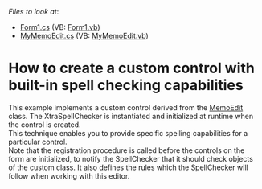 <!-- default file list -->
*Files to look at*:

* [Form1.cs](./CS/CustomMemoEditControl/Form1.cs) (VB: [Form1.vb](./VB/CustomMemoEditControl/Form1.vb))
* [MyMemoEdit.cs](./CS/CustomMemoEditControl/MyMemoEdit.cs) (VB: [MyMemoEdit.vb](./VB/CustomMemoEditControl/MyMemoEdit.vb))
<!-- default file list end -->
# How to create a custom control with built-in spell checking capabilities


<p>This example implements a custom control derived from the <a href="http://documentation.devexpress.com/#WindowsForms/clsDevExpressXtraEditorsMemoEdittopic">MemoEdit</a> class. The XtraSpellChecker is instantiated and initialized at runtime when the control is created.<br />
This technique enables you to provide specific spelling capabilities for a particular control.<br />
Note that the registration procedure is called before the controls on the form are initialized, to notify the SpellChecker that it should check objects of the custom class.  It also defines the rules which the SpellChecker will follow when working with this editor.</p>

<br/>


